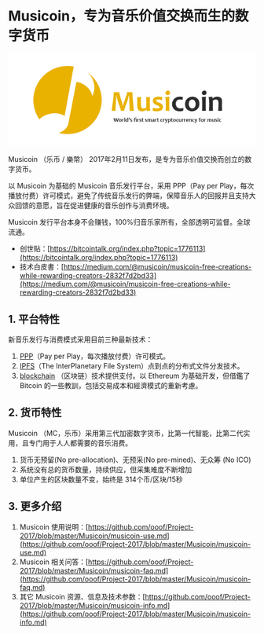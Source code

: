# Musicoin，专为音乐价值交换而生的数字货币

![](img/logo.png)


Musicoin （乐币 / 樂幣） 2017年2月11日发布，是专为音乐价值交换而创立的数字货币。

以 Musicoin 为基础的 Musicoin 音乐发行平台，采用 PPP（Pay per Play，每次播放付费）许可模式，避免了传统音乐发行的弊端，保障音乐人的回报并且支持大众回馈的意愿，旨在促进健康的音乐创作与消费环境。

Musicoin 发行平台本身不会赚钱，100%归音乐家所有，全部透明可监督。全球流通。

- 创世贴：[https://bitcointalk.org/index.php?topic=1776113](https://bitcointalk.org/index.php?topic=1776113)
- 技术白皮書：[https://medium.com/@musicoin/musicoin-free-creations-while-rewarding-creators-2832f7d2bd33](https://medium.com/@musicoin/musicoin-free-creations-while-rewarding-creators-2832f7d2bd33)


## 1. 平台特性

新音乐发行与消费模式采用目前三种最新技术：

1. [PPP](https://en.wikipedia.org/wiki/Pay_per_play)（Pay per Play，每次播放付费）许可模式。
2. [IPFS](https://ipfs.io/)（The InterPlanetary File System）点到点的分布式文件分发技术。
3. [blockchain](https://zh.wikipedia.org/wiki/%E5%8C%BA%E5%9D%97%E9%93%BE) （区块链）技术提供支付。以 Ethereum 为基础开发，但借鑑了Bitcoin 的一些教訓，包括交易成本和經濟模式的重新考慮。

## 2. 货币特性

Musicoin （MC，乐币）采用第三代加密数字货币，比第一代智能，比第二代实用，且专门用于人人都需要的音乐消费。

1. 货币无预留(No pre-allocation)、无预采(No pre-mined)、无众筹 (No ICO)
1. 系统没有总的货币数量，持续供应，但采集难度不断增加
1. 单位产生的区块数量不变，始终是 314个币/区块/15秒

## 3. 更多介绍

1. Musicoin 使用说明：[https://github.com/ooof/Project-2017/blob/master/Musicoin/musicoin-use.md](https://github.com/ooof/Project-2017/blob/master/Musicoin/musicoin-use.md)
2. Musicoin 相关问答：[https://github.com/ooof/Project-2017/blob/master/Musicoin/musicoin-faq.md](https://github.com/ooof/Project-2017/blob/master/Musicoin/musicoin-faq.md)
2. 其它 Musicoin 资源、信息及技术参数：[https://github.com/ooof/Project-2017/blob/master/Musicoin/musicoin-info.md](https://github.com/ooof/Project-2017/blob/master/Musicoin/musicoin-info.md)